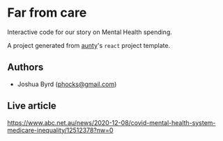 # Far from care

Interactive code for our story on Mental Health spending.

A project generated from [aunty](https://github.com/abcnews/aunty)'s `react` project template.

## Authors

- Joshua Byrd ([phocks@gmail.com](mailto:phocks@gmail.com))

## Live article

https://www.abc.net.au/news/2020-12-08/covid-mental-health-system-medicare-inequality/12512378?nw=0
